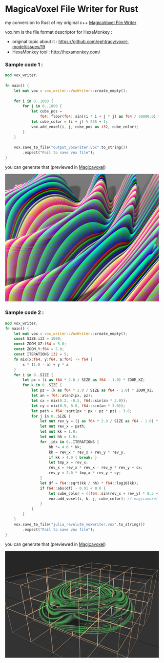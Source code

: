 # MagicaVoxel File Writer for Rust

my conversion to Rust of my original c++ [MagicaVoxel File Writer](https://github.com/aiekick/MagicaVoxel_File_Writer)

vox.hm is the file format descriptor for HexaMonkey :
- original topic about it : https://github.com/ephtracy/voxel-model/issues/19
- HexaMonkey tool : http://hexamonkey.com/

### Sample code 1 :

```rust
mod vox_writer;

fn main() {
    let mut vox = vox_writer::VoxWriter::create_empty();

    for i in 0..1000 {
        for j in 0..1000 {
            let cube_pos =
                f64::floor(f64::sin((i * i + j * j) as f64 / 50000.0) * 150.0) + 150.0;
            let cube_color = (i + j) % 255 + 1;
            vox.add_voxel(i, j, cube_pos as i32, cube_color);
        }
    }

    vox.save_to_file("output_voxwriter.vox".to_string())
        .expect("Fail to save vox file");
}
```

you can generate that (previewed in [Magicavoxel](https://ephtracy.github.io/))

![main](main.jpg)


### Sample code 2 :

```rust
mod vox_writer;
fn main() {
    let mut vox = vox_writer::VoxWriter::create_empty();
    const SIZE:i32 = 1000;
    const ZOOM_XZ:f64 = 5.0;
    const ZOOM_Y:f64 = 5.0;
    const ITERATIONS:i32 = 5;
    fn mix(x:f64, y:f64, a:f64) -> f64 {
        x * (1.0 - a) + y * a
    }
    for i in 0..SIZE {
        let px = (i as f64 * 2.0 / SIZE as f64 - 1.0) * ZOOM_XZ;
        for k in 0..SIZE {
            let pz = (k as f64 * 2.0 / SIZE as f64 - 1.0) * ZOOM_XZ;
            let an = f64::atan2(px, pz);
            let cx = mix(0.2, -0.5, f64::sin(an * 2.0));
            let cy = mix(0.5, 0.0, f64::sin(an * 3.0));
            let path = f64::sqrt(px * px + pz * pz) - 3.0;
            for j in 0..SIZE {
                let mut rev_y = (j as f64 * 2.0 / SIZE as f64 - 1.0) * ZOOM_Y;
                let mut rev_x = path;
                let mut kk = 1.0;
                let mut hh = 1.0;
                for _idx in 0..ITERATIONS {
                    hh *= 4.0 * kk;
                    kk = rev_x * rev_x + rev_y * rev_y;
                    if kk > 4.0 { break; }
                    let tmp_x = rev_x;
                    rev_x = rev_x * rev_x - rev_y * rev_y + cx;
                    rev_y = 2.0 * tmp_x * rev_y + cy;
                }
                let df = f64::sqrt(kk / hh) * f64::log10(kk);
                if f64::abs(df) - 0.01 < 0.0 {
                    let cube_color = ((f64::sin(rev_x + rev_y) * 0.5 + 0.5) * 6.0) as i32 + 249;
                    vox.add_voxel(i, k, j, cube_color); // magicavoxel use the z as up axis
                }
            }
        }
    }
    vox.save_to_file("julia_revolute_voxwriter.vox".to_string())
        .expect("Fail to save vox file");
}
```

you can generate that (previewed in [Magicavoxel](https://ephtracy.github.io/))

![main2](main2.jpg)
